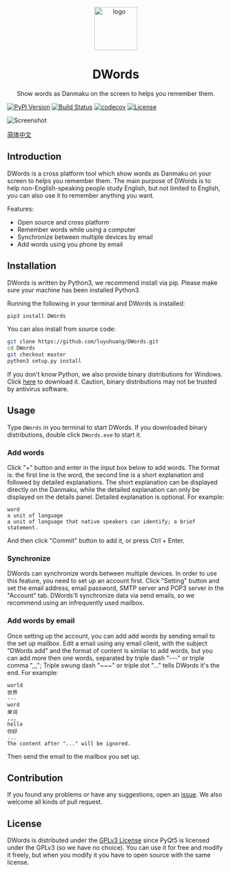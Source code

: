 <p align="center"><img src="logo.svg" alt="logo" width="100"></p>
<h1 align="center">DWords</h1>
<p align="center">Show words as Danmaku on the screen to helps you remember them.</p>

[![PyPI Version](https://img.shields.io/pypi/v/DWords.svg)](https://pypi.org/project/DWords/)
[![Build Status](https://api.travis-ci.org/luyuhuang/DWords.svg?branch=dev)](https://travis-ci.org/luyuhuang/DWords)
[![codecov](https://codecov.io/gh/luyuhuang/DWords/branch/dev/graph/badge.svg)](https://codecov.io/gh/luyuhuang/DWords)
[![License](https://img.shields.io/github/license/luyuhuang/DWords)](https://github.com/luyuhuang/DWords/blob/dev/LICENSE)

![Screenshot](screenshot.png)

[简体中文](README_cn.md)

## Introduction

DWords is a cross platform tool which show words as Danmaku on your screen to helps you remember them. The main purpose of DWords is to help non-English-speaking people study English, but not limited to English, you can also use it to remember anything you want.

Features:

- Open source and cross platform
- Remember words while using a computer
- Synchronize between multiple devices by email
- Add words using you phone by email

## Installation

DWords is written by Python3, we recommend install via pip. Please make sure your machine has been installed Python3.

Running the following in your terminal and DWords is installed:

```sh
pip3 install DWords
```

You can also install from source code:

```sh
git clone https://github.com/luyuhuang/DWords.git
cd DWords
git checkout master
python3 setup.py install
```

If you don't know Python, we also provide binary distributions for Windows. Click [here](https://github.com/luyuhuang/DWords/releases) to download it. Caution, binary distributions may not be trusted by antivirus software.

## Usage

Type `DWords` in you terminal to start DWords. If you downloaded binary distributions, double click `DWords.exe` to start it.

### Add words

Click "+" button and enter in the input box below to add words. The format is: the first line is the word, the second line is a short explanation and followed by detailed explanations. The short explanation can be displayed directly on the Danmaku, while the detailed explanation can only be displayed on the details panel. Detailed explanation is optional. For example:

```
word
a unit of language
a unit of language that native speakers can identify; a brief statement.
```

And then click "Commit" button to add it, or press Ctrl + Enter.

### Synchronize

DWords can synchronize words between multiple devices. In order to use this feature, you need to set up an account first. Click "Setting" button and set the email address, email password, SMTP server and POP3 server in the "Account" tab. DWords'll synchronize data via send emails, so we recommend using an infrequently used mailbox.

### Add words by email

Once setting up the account, you can add add words by sending email to the set up mailbox. Edit a email using any email client, with the subject "DWords add" and the format of content is similar to add words, but you can add more then one words, separated by triple dash "---" or triple comma ",,,"; Triple swung dash "~~~" or triple dot "..." tells DWords it's the end. For example:

```
world
世界
---
word
单词
,,,
hello
你好
...
The content after "..." will be ignored.
```

Then send the email to the mailbox you set up.

## Contribution

If you found any problems or have any suggestions, open an [issue](https://github.com/luyuhuang/DWords/issues). We also welcome all kinds of pull request.

## License

DWords is distributed under the [GPLv3 License](https://github.com/luyuhuang/DWords/blob/dev/LICENSE) since PyQt5 is licensed under the GPLv3 (so we have no choice). You can use it for free and modify it freely, but when you modify it you have to open source with the same license.
